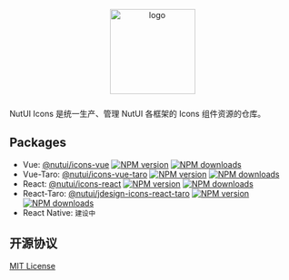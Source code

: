 <p align="center">
   <img alt="logo" src="https://img11.360buyimg.com/imagetools/jfs/t1/211965/25/7152/22022/61b16785E433119bb/aa41d7a9f7e823f3.png" width="150" style="margin-bottom: 10px;">
</p>

NutUI Icons 是统一生产、管理 NutUI 各框架的 Icons 组件资源的仓库。

## Packages

- Vue: [@nutui/icons-vue](./packages/icons-vue) [![NPM version](https://img.shields.io/npm/v/@nutui/icons-vue.svg?style=flat)](https://npmjs.org/package/@nutui/icons-vue) [![NPM downloads](http://img.shields.io/npm/dm/@nutui/icons-vue.svg?style=flat)](https://npmjs.org/package/@nutui/icons-vue)
- Vue-Taro: [@nutui/icons-vue-taro](./packages/icons-vue) [![NPM version](https://img.shields.io/npm/v/@nutui/icons-vue-taro.svg?style=flat)](https://npmjs.org/package/@nutui/icons-vue-taro) [![NPM downloads](http://img.shields.io/npm/dm/@nutui/icons-vue-taro.svg?style=flat)](https://npmjs.org/package/@nutui/icons-vue-taro)
- React: [@nutui/icons-react](./packages/icons-react) [![NPM version](https://img.shields.io/npm/v/@nutui/icons-react.svg?style=flat)](https://npmjs.org/package/@nutui/icons-react) [![NPM downloads](http://img.shields.io/npm/dm/@nutui/icons-react.svg?style=flat)](https://npmjs.org/package/@nutui/icons-react)
- React-Taro: [@nutui/jdesign-icons-react-taro](./packages/jdesign-icons-react-taro) [![NPM version](https://img.shields.io/npm/v/@nutui/jdesign-icons-react-taro.svg?style=flat)](https://npmjs.org/package/@nutui/jdesign-icons-react-taro) [![NPM downloads](http://img.shields.io/npm/dm/@nutui/jdesign-icons-react-taro.svg?style=flat)](https://npmjs.org/package/@nutui/jdesign-icons-react-taro)
- React Native: `建设中`

## 开源协议

[MIT License](./LICENSE)
